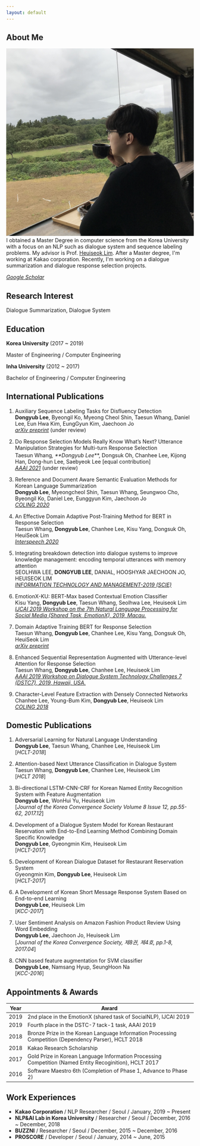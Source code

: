```yaml
---
layout: default
---
```


## About Me

<img class="profile-picture" src="profile.jpg">
I obtained a Master Degree in computer science from the Korea University with a focus on an NLP such as dialogue system and sequence labeling problems. My advisor is Prof. <a href="https://scholar.google.co.kr/citations?user=HMTkz7oAAAAJ&amp;hl=ko&amp;oi=ao">Heuiseok Lim</a>. After a Master degree, I'm working at Kakao corporation. Recently, I'm working on a dialogue summarization and dialogue response selection projects.

 <!-- This is a jekyll based resume template. You can find the full source code on [GitHub] --> 
 <!-- (https://github.com/bk2dcradle/researcher) -->
[*Google Scholar*](https://scholar.google.com/citations?user=Pz8yVqYAAAAJ&hl=en)


## Research Interest
Dialogue Summarization, Dialogue System

## Education
**Korea University** (2017 ~ 2019)

Master of Engineering / Computer Engineering

**Inha University** (2012 ~ 2017)

Bachelor of Engineering / Computer Engineering

## International Publications
1. Auxiliary Sequence Labeling Tasks for Disfluency Detection <br>
**Dongyub Lee**, Byeongil Ko, Myeong Cheol Shin, Taesun Whang, Daniel Lee, Eun Hwa Kim, EungGyun Kim, Jaechoon Jo <br>
[*arXiv preprint*](https://arxiv.org/abs/2011.04512) (under review)

2. Do Response Selection Models Really Know What’s Next? Utterance Manipulation Strategies for Multi-turn Response Selection <br>
Taesun Whang<sup>*</sup>, **Dongyub Lee<sup>*</sup>**, Dongsuk Oh, Chanhee Lee, Kijong Han, Dong-hun Lee, Saebyeok Lee [equal contribution] <br>
[*AAAI 2021*](https://arxiv.org/abs/2009.04703) (under review)

3. Reference and Document Aware Semantic Evaluation Methods for Korean Language Summarization<br>
**Dongyub Lee**, Myeongcheol Shin, Taesun Whang, Seungwoo Cho, Byeongil Ko, Daniel Lee, Eunggyun Kim, Jaechoon Jo<br>
[*COLING 2020*](https://arxiv.org/abs/2005.03510)


4. An Effective Domain Adaptive Post-Training Method for BERT in Response Selection<br>
Taesun Whang, **Dongyub Lee**, Chanhee Lee, Kisu Yang, Dongsuk Oh, HeuiSeok Lim<br>
[*Interspeech 2020*](https://arxiv.org/abs/1908.04812v2)

5. Integrating breakdown detection into dialogue systems to improve knowledge management: encoding temporal utterances with memory attention<br>
SEOLHWA LEE, **DONGYUB LEE**, DANIAL, HOOSHYAR JAECHOON JO, HEUISEOK LIM <br>
[*INFORMATION TECHNOLOGY AND MANAGEMENT-2019 (SCIE)*](https://link.springer.com/article/10.1007/s10799-019-00308-x)

6. EmotionX-KU: BERT-Max based Contextual Emotion Classifier<br>
Kisu Yang, **Dongyub Lee**, Taesun Whang, Seolhwa Lee, Heuiseok Lim<br>
[*IJCAI 2019 Workshop on the 7th Natural Language Processing for Social Media (Shared Task, EmotionX), 2019, Macau.*](https://arxiv.org/pdf/1906.11565.pdf) 

7. Domain Adaptive Training BERT for Response Selection<br>
Taesun Whang, **Dongyub Lee**, Chanhee Lee, Kisu Yang, Dongsuk Oh, HeuiSeok Lim<br>
[*arXiv preprint*](https://arxiv.org/pdf/1908.04812.pdf)

8. Enhanced Sequential Representation Augmented with Utterance-level Attention for Response Selection<br>
Taesun Whang, **Dongyub Lee**, Chanhee Lee, Heuiseok Lim<br>
[*AAAI 2019 Workshop on Dialogue System Technology Challenges 7 (DSTC7), 2019, Hawaii, USA.*](http://workshop.colips.org/dstc7/papers/15.pdf)

9. Character-Level Feature Extraction with Densely Connected Networks<br>
Chanhee Lee, Young-Bum Kim, **Dongyub Lee**, Heuiseok Lim<br>
[*COLING 2018*](https://www.semanticscholar.org/paper/Character-Level-Feature-Extraction-with-Densely-Lee-Kim/2cf7fb912fb61066668cb6088f45ffbb16e2df03)

## Domestic Publications
1. Adversarial Learning for Natural Language Understanding<br>
**Dongyub Lee**, Taesun Whang, Chanhee Lee, Heuiseok Lim<br>
[*HCLT-2018*]

2. Attention-based Next Utterance Classification in Dialogue System <br>
Taesun Whang, **Dongyub Lee**, Chanhee Lee, Heuiseok Lim<br>
[*HCLT 2018*] 

3. Bi-directional LSTM-CNN-CRF for Korean Named Entity Recognition System with Feature Augmentation<br>
**Dongyub Lee**, WonHui Yu, Heuiseok Lim<br>
[*Journal of the Korea Convergence Society Volume 8 Issue 12, pp.55-62, 2017.12*]

4. Development of a Dialogue System Model for Korean Restaurant Reservation with End-to-End Learning Method Combining Domain Specific Knowledge <br>
**Dongyub Lee**, Gyeongmin Kim, Heuiseok Lim<br>
[*HCLT-2017*]

5. Development of Korean Dialogue Dataset for Restaurant Reservation System <br>
Gyeongmin Kim, **Dongyub Lee**, Heuiseok Lim<br>
[*HCLT-2017*]

6. A Development of Korean Short Message Response System Based on End-to-end Learning <br>
**Dongyub Lee**, Heuiseok Lim<br>
[*KCC-2017*]

7. User Sentiment Analysis on Amazon Fashion Product Review Using Word Embedding<br>
**Dongyub Lee**, Jaechoon Jo, Heuiseok Lim<br>
[*Journal of the Korea Convergence Society, 제8권, 제4호, pp.1-8, 2017.04*]

8. CNN based feature augmentation for SVM classifier<br>
**Dongyub Lee**, Namsang Hyup, SeungHoon Na<br>
[*KCC-2016*]

## Appointments & Awards

Year | Award
:-----:|-------
2019 | 2nd place in the EmotionX (shared task of SocialNLP), IJCAI 2019   
2019 | Fourth place in the DSTC-7 tack-1 task, AAAI 2019
2018 | Bronze Prize in the Korean Language Information Processing Competition (Dependency Parser), HCLT 2018
2018 | Kakao Research Scholarship
2017 | Gold Prize in Korean Language Information Processing Competition (Named Entity Recoginition), HCLT 2017
2016 | Software Maestro 6th (Completion of Phase 1, Advance to Phase 2)

## Work Experiences
- **Kakao Corporation** / NLP Researcher / Seoul / January, 2019 ~ Present
- **NLP&AI Lab in Korea University** / Researcher / Seoul / December, 2016 ~ December, 2018
- **BUZZNI** / Researcher / Seoul / December, 2015 ~ December, 2016
- **PROSCORE** / Developer / Seoul / January, 2014 ~ June, 2015
	


 <!-- This is a [link](http://google.com). Something *italics* and something **bold**.-->
 <!-- Here is a horizontal rule --- -->
 <!-- Here is a blockquote> To a great mind, nothing is little -->

